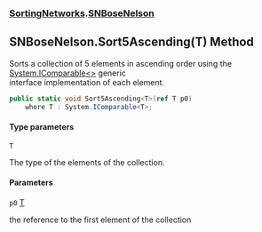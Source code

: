 ### [SortingNetworks](SortingNetworks.md 'SortingNetworks').[SNBoseNelson](SortingNetworks.SNBoseNelson.md 'SortingNetworks.SNBoseNelson')

## SNBoseNelson.Sort5Ascending<T>(T) Method

Sorts a collection of 5 elements in ascending order using the [System.IComparable&lt;&gt;](https://docs.microsoft.com/en-us/dotnet/api/System.IComparable-1 'System.IComparable`1') generic  
interface implementation of each element.

```csharp
public static void Sort5Ascending<T>(ref T p0)
    where T : System.IComparable<T>;
```
#### Type parameters

<a name='SortingNetworks.SNBoseNelson.Sort5Ascending_T_(T).T'></a>

`T`

The type of the elements of the collection.
#### Parameters

<a name='SortingNetworks.SNBoseNelson.Sort5Ascending_T_(T).p0'></a>

`p0` [T](SortingNetworks.SNBoseNelson.Sort5Ascending_T_(T).md#SortingNetworks.SNBoseNelson.Sort5Ascending_T_(T).T 'SortingNetworks.SNBoseNelson.Sort5Ascending<T>(T).T')

the reference to the first element of the collection
